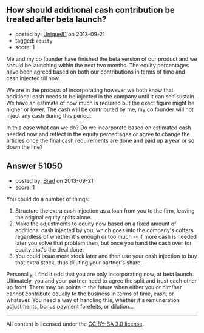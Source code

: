 ## How should additional cash contribution be treated after beta launch?

- posted by: [Unique81](https://stackexchange.com/users/-1/27954-unique81) on 2013-09-21
- tagged: `equity`
- score: 1

<p>Me and my co founder have finished the beta version of our product and we should be launching within the next two months. The equity percentages have been agreed based on both our contributions in terms of time and cash injected till now. </p>

<p>We are in the process of incorporating however we both know that additional cash needs to be injected in the company until it can self sustain. We have an estimate of how much is required but the exact figure might be higher or lower. The cash will be contributed by me, my co founder will not inject any cash during this period. </p>

<p>In this case what can we do? Do we incorporate based on estimated cash needed now and reflect in the equity percentages or agree to change the articles once the final cash requirements are done and paid up a year or so down the line? </p>



## Answer 51050

- posted by: [Brad](https://stackexchange.com/users/-1/17731-brad) on 2013-09-21
- score: 1

<p>You could do a number of things:</p>

<ol>
<li>Structure the extra cash injection as a loan from you to the firm, leaving the original equity splits alone.</li>
<li>Make the adjustments to equity now based on a fixed amount of additional cash injected by you, which goes into the company's coffers regardless of whether it's enough or too much -- if more cash is needed later you solve that problem then, but once you hand the cash over for equity that's the deal done.</li>
<li>You could issue more stock later and then use your cash injection to buy that extra stock, thus diluting your partner's share.</li>
</ol>

<p>Personally, I find it odd that you are only incorporating now, at beta launch. Ultimately, you  and your partner need to agree the split and trust each other up front. There may be points in the future when either you or him/her cannot contribute equally to the business in terms of time, cash, or whatever. You need a way of handling this, whether it's remuneration adjustments, bonus payment forefeits, or dilution...</p>




---

All content is licensed under the [CC BY-SA 3.0 license](https://creativecommons.org/licenses/by-sa/3.0/).

